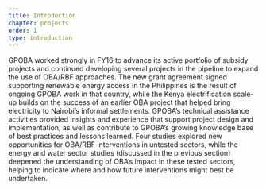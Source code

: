 ```yaml
---
title: Introduction
chapter: projects
order: 1
type: introduction
---
```


GPOBA worked strongly in FY16 to advance its active portfolio of subsidy projects and continued developing several projects in the pipeline to expand the use of OBA/RBF approaches. The new grant agreement signed supporting renewable energy access in the Philippines is the result of ongoing GPOBA work in that country, while the Kenya electrification scale-up builds on the success of an earlier OBA project that helped bring electricity to Nairobi’s informal settlements. GPOBA’s technical assistance activities provided insights and experience that support project design and implementation, as well as contribute to GPOBA’s growing knowledge base of best practices and lessons learned. Four studies explored new opportunities for OBA/RBF interventions in untested sectors, while the energy and water sector studies (discussed in the previous section) deepened the understanding of OBA’s impact in these tested sectors, helping to indicate where and how future interventions might best be undertaken.
